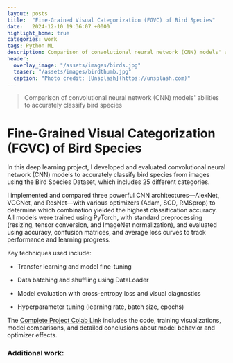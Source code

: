```yaml
---
layout: posts
title:  "Fine-Grained Visual Categorization (FGVC) of Bird Species"
date:   2024-12-10 19:36:07 +0000
highlight_home: true
categories: work
tags: Python ML
description: Comparison of convolutional neural network (CNN) models' abilities to accurately classify bird species
header:
  overlay_image: "/assets/images/birds.jpg"
  teaser: "/assets/images/birdthumb.jpg"
  caption: "Photo credit: [Unsplash](https://unsplash.com)"
---
```

> Comparison of convolutional neural network (CNN) models' abilities to accurately classify bird species

# Fine-Grained Visual Categorization (FGVC) of Bird Species

In this deep learning project, I developed and evaluated convolutional neural network (CNN) models to accurately classify bird species from images using the Bird Species Dataset, which includes 25 different categories.

I implemented and compared three powerful CNN architectures—AlexNet, VGGNet, and ResNet—with various optimizers (Adam, SGD, RMSprop) to determine which combination yielded the highest classification accuracy. All models were trained using PyTorch, with standard preprocessing (resizing, tensor conversion, and ImageNet normalization), and evaluated using accuracy, confusion matrices, and average loss curves to track performance and learning progress.

Key techniques used include:

- Transfer learning and model fine-tuning

- Data batching and shuffling using DataLoader

- Model evaluation with cross-entropy loss and visual diagnostics

- Hyperparameter tuning (learning rate, batch size, epochs)

The [Complete Project Colab Link](https://colab.research.google.com/drive/1eI6C4KDDTpx-EyrL9ggbJvpgYM98On0a?usp=sharing) includes the code, training visualizations, model comparisons, and detailed conclusions about model behavior and optimizer effects.





### Additional work: